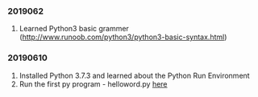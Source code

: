 ### 2019062
1. Learned Python3 basic grammer
   (http://www.runoob.com/python3/python3-basic-syntax.html)

### 20190610

1. Installed Python 3.7.3 and learned about the Python Run Environment
2. Run the first py program - helloword.py [here](https://github.com/liuyangvic/liuyangvic.github.io/blob/master/study%20python/helloworld.py)
